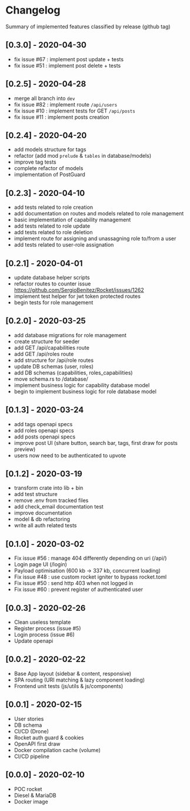 # Changelog

Summary of implemented features classified by release (github tag)

## [0.3.0] - 2020-04-30

- fix issue #67 : implement post update + tests
- fix issue #51 : implement post delete + tests

## [0.2.5] - 2020-04-28

- merge all branch into `dev`
- fix issue #82 : implement route `/api/users`
- fix issue #10 : implement tests for GET `/api/posts`
- fix issue #11 : implement posts creation

## [0.2.4] - 2020-04-20

- add models structure for tags
- refactor (add mod `prelude` & `tables` in database/models)
- improve tag tests
- complete refactor of models
- implementation of PostGuard

## [0.2.3] - 2020-04-10

- add tests related to role creation
- add documentation on routes and models related to role management
- basic implementation of capability management
- add tests related to role update
- add tests related to role deletion
- implement route for assigning and unassagning role to/from a user
- add tests related to user-role assignation

## [0.2.1] - 2020-04-01

- update database helper scripts
- refactor routes to counter issue <https://github.com/SergioBenitez/Rocket/issues/1262>
- implement test helper for jwt token protected routes
- begin tests for role management

## [0.2.0] - 2020-03-25

- add database migrations for role management
- create structure for seeder
- add GET /api/capabilities route
- add GET /api/roles route
- add structure for /api/role routes
- update DB schemas (user, roles)
- add DB schemas (capabilities, roles_capabilities)
- move schema.rs to /database/
- implement business logic for capability database model
- begin to implement business logic for role database model

## [0.1.3] - 2020-03-24

- add tags openapi specs
- add roles openapi specs
- add posts openapi specs
- improve post UI (share button, search bar, tags, first draw for posts preview)
- users now need to be authenticated to upvote

## [0.1.2] - 2020-03-19

- transform crate into lib + bin
- add test structure
- remove .env from tracked files
- add check_email documentation test
- improve documentation
- model & db refactoring
- write all auth related tests

## [0.1.0] - 2020-03-02

- Fix issue #56 : manage 404 differently depending on uri (/api/)
- Login page UI (/login)
- Payload optimisation (600 kb -> 337 kb, concurrent loading)
- Fix issue #48 : use custom rocket igniter to bypass rocket.toml
- Fix issue #50 : send http 403 when not logged in
- Fix issue #60 : prevent register of authenticated user

## [0.0.3] - 2020-02-26

- Clean useless template
- Register process (issue #5)
- Login process (issue #6)
- Update openapi

## [0.0.2] - 2020-02-22

- Base App layout (sidebar & content, responsive)
- SPA routing (URI matching & lazy component loading)
- Frontend unit tests (js/utils & js/components)

## [0.0.1] - 2020-02-15

- User stories
- DB schema
- CI/CD (Drone)
- Rocket auth guard & cookies
- OpenAPI first draw
- Docker compilation cache (volume)
- CI/CD pipeline

## [0.0.0] - 2020-02-10

- POC rocket
- Diesel & MariaDB
- Docker image

